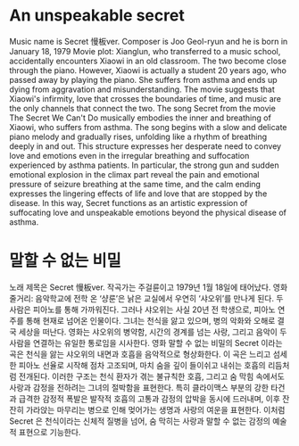 # An unspeakable secret

Music name is Secret 慢板ver. Composer is Joo Geol-ryun and he is born in January 18, 1979
Movie plot: Xianglun, who transferred to a music school, accidentally encounters Xiaowi in an old classroom. The two become close through the piano. However, Xiaowi is actually a student 20 years ago, who passed away by playing the piano. She suffers from asthma and ends up dying from aggravation and misunderstanding. The movie suggests that Xiaowi's infirmity, love that crosses the boundaries of time, and music are the only channels that connect the two.
The song Secret from the movie The Secret We Can't Do musically embodies the inner and breathing of Xiaowi, who suffers from asthma. The song begins with a slow and delicate piano melody and gradually rises, unfolding like a rhythm of breathing deeply in and out. This structure expresses her desperate need to convey love and emotions even in the irregular breathing and suffocation experienced by asthma patients. In particular, the strong gun and sudden emotional explosion in the climax part reveal the pain and emotional pressure of seizure breathing at the same time, and the calm ending expresses the lingering effects of life and love that are stopped by the disease. In this way, Secret functions as an artistic expression of suffocating love and unspeakable emotions beyond the physical disease of asthma.

# 말할 수 없는 비밀

 노래 제목은 Secret 慢板ver. 작곡가는 주걸륜이고 1979년 1월 18일에 태어났다.
영화 줄거리: 음악학교에 전학 온 ‘샹룬’은 낡은 교실에서 우연히 ‘샤오위’를 만나게 된다. 두 사람은 피아노를 통해 가까워진다. 그러나 샤오위는 사실 20년 전 학생으로, 피아노 연주를 통해 현재로 넘어온 인물이다. 그녀는 천식을 앓고 있으며, 병의 악화와 오해로 결국 세상을 떠난다. 영화는 샤오위의 병약함, 시간의 경계를 넘는 사랑, 그리고 음악이 두 사람을 연결하는 유일한 통로임을 시사한다.
영화 말할 수 없는 비밀의 Secret 이라는 곡은 천식을 앓는 샤오위의 내면과 호흡을 음악적으로 형상화한다. 이 곡은 느리고 섬세한 피아노 선율로 시작해 점차 고조되며, 마치 숨을 깊이 들이쉬고 내쉬는 호흡의 리듬처럼 전개된다. 이러한 구조는 천식 환자가 겪는 불규칙한 호흡, 그리고 숨 막힘 속에서도 사랑과 감정을 전하려는 그녀의 절박함을 표현한다. 특히 클라이맥스 부분의 강한 타건과 급격한 감정적 폭발은 발작적 호흡의 고통과 감정의 압박을 동시에 드러내며, 이후 잔잔히 가라앉는 마무리는 병으로 인해 멎어가는 생명과 사랑의 여운을 표현한다. 이처럼 Secret 은 천식이라는 신체적 질병을 넘어, 숨 막히는 사랑과 말할 수 없는 감정의 예술적 표현으로 기능한다.
